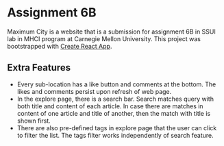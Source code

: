 # Assignment 6B

Maximum City is a website that is a submission for assignment 6B in SSUI lab in MHCI program at Carnegie Mellon University. This project was bootstrapped with [Create React App](https://github.com/facebook/create-react-app).


## Extra Features

- Every sub-location has a like button and comments at the bottom. The likes and comments persist upon refresh of web page.
- In the explore page, there is a search bar. Search matches query with both title and content of each article. In case there are matches in content of one article and title of another, then the match with title is shown first.
- There are also pre-defined tags in explore page that the user can click to filter the list. The tags filter works independently of search feature.
